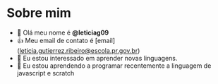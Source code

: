 # Sobre mim
- 👋 Olá meu nome é **@leticiag09**
- :+1: Meu email de contato é [email] (leticia.gutierrez.ribeiro@escola.pr.gov.br)
- 👀 Eu estou interessado em aprender novas linguagens.
- 🌱 Eu estou aprendendo a programar recentemente a linguagem de javascript e scratch 

